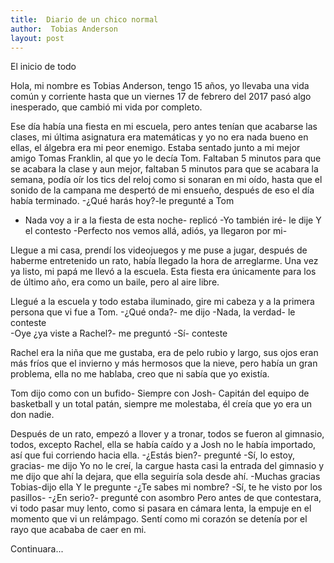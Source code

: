 ```yaml
---
title:  Diario de un chico normal
author:  Tobias Anderson
layout: post
---
```

  
El inicio de todo
 
Hola, mi nombre es Tobias Anderson, tengo 15 años, yo llevaba una vida común y corriente hasta que un viernes 17 de febrero del 2017 pasó algo inesperado, que cambió mi vida por completo.
 
Ese día había una fiesta en mi escuela, pero antes tenían que acabarse las clases, mi última asignatura era matemáticas y yo no era nada bueno en ellas, el álgebra era mi peor enemigo. Estaba sentado junto a mi mejor amigo Tomas Franklin, al que yo le decía Tom. Faltaban 5 minutos para que se acabara la clase y aun mejor, faltaban 5 minutos para que se acabara la semana, podía oír los tics del reloj como si sonaran en mi oído, hasta que el sonido de la campana me despertó de mi ensueño, después de eso el día había terminado.
-¿Qué harás hoy?-le pregunté a Tom
- Nada voy a ir a la fiesta de esta noche- replicó
-Yo también iré- le dije
Y el contesto -Perfecto nos vemos allá, adiós, ya llegaron por mi-
 
Llegue a mi casa, prendí los videojuegos y me puse a jugar, después de haberme entretenido un rato, había llegado la hora de arreglarme. Una vez ya listo, mi papá me llevó a la escuela. Esta fiesta era únicamente para los de último año, era como un baile, pero al aire libre.
 
Llegué a la escuela y todo estaba iluminado, gire mi cabeza y a la primera persona que vi fue a Tom.
-¿Qué onda?- me dijo
-Nada, la verdad- le conteste  
-Oye ¿ya viste a Rachel?- me preguntó
-Sí- conteste
 
Rachel era la niña que me gustaba, era de pelo rubio y largo, sus ojos eran más fríos que el invierno y más hermosos que la nieve, pero había un gran problema, ella no me hablaba, creo que ni sabía que yo existía.
 
Tom dijo como con un bufido- Siempre con Josh-
Capitán del equipo de basketball y un total patán, siempre me molestaba, él creía que yo era un don nadie.
 
Después de un rato, empezó a llover y a tronar, todos se fueron al gimnasio, todos, excepto Rachel, ella se había caído y a Josh no le había importado, así que fui corriendo hacia ella.
-¿Estás bien?- pregunté
-Sí, lo estoy, gracias- me dijo
Yo no le creí, la cargue hasta casi la entrada del gimnasio y me dijo que ahí la dejara, que ella seguiría sola desde ahí.
-Muchas gracias Tobias-dijo ella
Y le pregunte -¿Te sabes mi nombre?
-Sí, te he visto por los pasillos-
-¿En serio?-  pregunté con asombro
Pero antes de que contestara, vi todo pasar muy lento, como si pasara en cámara lenta, la empuje en el momento que vi un relámpago. Sentí como mi corazón se detenía por el rayo que acababa de caer en mi.

Continuara...